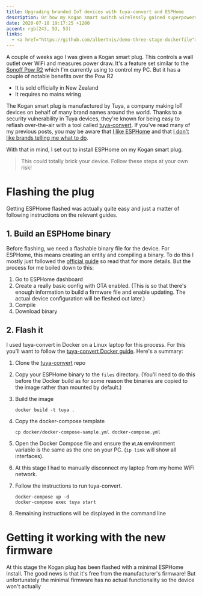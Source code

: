 ```yaml
---
title: Upgrading branded IoT devices with tuya-convert and ESPHome
description: Or how my Kogan smart switch wirelessly gained superpowers
date: 2020-07-10 19:17:25 +1200
accent: rgb(243, 53, 53)
links:
  - <a href="https://github.com/albertnis/demo-three-stage-dockerfile">GitHub</a>
---
```


A couple of weeks ago I was given a Kogan smart plug. This controls a wall outlet over WiFi and measures power draw. It's a feature set similar to the [Sonoff Pow R2][pow-r2] which I'm currently using to control my PC. But it has a couple of notable benefits over the Pow R2

- It is sold officially in New Zealand
- It requires no mains wiring

The Kogan smart plug is manufactured by Tuya, a company making IoT devices on behalf of many brand names around the world. Thanks to a security vulnerability in Tuya devices, they're known for being easy to reflash over-the-air with a tool called [tuya-convert][]. If you've read many of my previous posts, you may be aware that [I like ESPHome](/esphome-button-xiaomi-zigbee/) and that [I don't like brands telling me what to do](/smart-home-architecture/).

With that in mind, I set out to install ESPHome on my Kogan smart plug.

> This could totally brick your device. Follow these steps at your own risk!

# Flashing the plug

Getting ESPHome flashed was actually quite easy and just a matter of following instructions on the relevant guides.

## 1. Build an ESPHome binary

Before flashing, we need a flashable binary file for the device. For ESPHome, this means creating an entity and compiling a binary. To do this I mostly just followed the [official guide](https://esphome-configs.io/guides/tuya-convert/#esphome) so read that for more details. But the process for me boiled down to this:

1.  Go to ESPHome dashboard
1.  Create a really basic config with OTA enabled. (This is so that there's enough information to build a firmware file and enable updating. The actual device configuration will be fleshed out later.)
1.  Compile
1.  Download binary

## 2. Flash it

I used tuya-convert in Docker on a Linux laptop for this process. For this you'll want to follow the [tuya-convert Docker guide](https://github.com/ct-Open-Source/tuya-convert#using-docker). Here's a summary:

1.  Clone the [tuya-convert][] repo
1.  Copy your ESPHome binary to the `files` directory. (You'll need to do this before the Docker build as for some reason the binaries are copied to the image rather than mounted by default.)
1.  Build the image

    ```shell
    docker build -t tuya .
    ```

1.  Copy the docker-compose template

    ```shell
    cp docker/docker-compose-sample.yml docker-compose.yml
    ```

1.  Open the Docker Compose file and ensure the `WLAN` environment variable is the same as the one on your PC. (`ip link` will show all interfaces).

1.  At this stage I had to manually disconnect my laptop from my home WiFi network.

1.  Follow the instructions to run tuya-convert.

    ```shell
    docker-compose up -d
    docker-compose exec tuya start
    ```

1.  Remaining instructions will be displayed in the command line

# Getting it working with the new firmware

At this stage the Kogan plug has been flashed with a minimal ESPHome install. The good news is that it's free from the manufacturer's firmware! But unfortunately the minimal firmware has no actual functionality so the device won't actually

[pow-r2]: https://www.itead.cc/sonoff-pow-r2.html
[tuya-convert]: https://github.com/ct-Open-Source/tuya-convert
